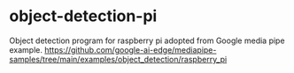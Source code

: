 # object-detection-pi
Object detection program for raspberry pi adopted from Google media pipe example. https://github.com/google-ai-edge/mediapipe-samples/tree/main/examples/object_detection/raspberry_pi
